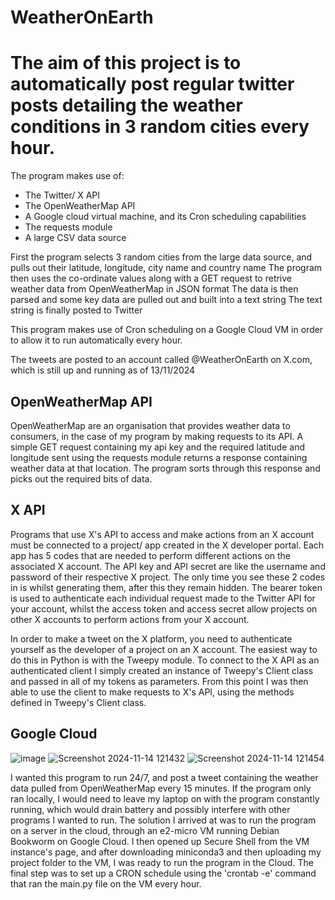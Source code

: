 # WeatherOnEarth

# The aim of this project is to automatically post regular twitter posts detailing the weather conditions in 3 random cities every hour.

The program makes use of:
- The Twitter/ X API
- The OpenWeatherMap API
- A Google cloud virtual machine, and its Cron scheduling capabilities
- The requests module
- A large CSV data source

First the program selects 3 random cities from the large data source, and pulls out their latitude, longitude, city name and country name
The program then uses the co-ordinate values along with a GET request to retrive weather data from OpenWeatherMap in JSON format
The data is then parsed and some key data are pulled out and built into a text string
The text string is finally posted to Twitter

This program makes use of Cron scheduling on a Google Cloud VM in order to allow it to run automatically every hour.

The tweets are posted to an account called @WeatherOnEarth on X.com, which is still up and running as of 13/11/2024

## OpenWeatherMap API
OpenWeatherMap are an organisation that provides weather data to consumers, in the case of my program by making requests to its API. A simple GET request containing my api key and the required latitude and longitude sent using the requests module returns a response containing weather data at that location. The program sorts through this response and picks out the required bits of data.

## X API
Programs that use X's API to access and make actions from an X account must be connected to a project/ app created in the X developer portal. Each app has 5 codes that are needed to perform different actions on the associated X account. The API key and API secret are like the username and password of their respective X project. The only time you see these 2 codes in is whilst generating them, after this they remain hidden. The bearer token is used to authenticate each individual request made to the Twitter API for your account, whilst the access token and access secret allow projects on other X accounts to perform actions from your X account. 

In order to make a tweet on the X platform, you need to authenticate yourself as the developer of a project on an X account. The easiest way to do this in Python is with the Tweepy module. To connect to the X API as an authenticated client I simply created an instance of Tweepy's Client class and passed in all of my tokens as parameters. From this point I was then able to use the client to make requests to X's API, using the methods defined in Tweepy's Client class. 

## Google Cloud
![image](https://github.com/user-attachments/assets/2b07c05a-ff03-4081-afe8-3fdb177c9892)
![Screenshot 2024-11-14 121432](https://github.com/user-attachments/assets/814df066-a909-4577-aa7c-3c09e1bca404)
![Screenshot 2024-11-14 121454](https://github.com/user-attachments/assets/e70d3a8e-c297-4047-b1a4-2ccbad90ce7f)

I wanted this program to run 24/7, and post a tweet containing the weather data pulled from OpenWeatherMap every 15 minutes. If the program only ran locally, I would need to leave my laptop on with the program constantly running, which would drain battery and possibly interfere with other programs I wanted to run. The solution I arrived at was to run the program on a server in the cloud, through an e2-micro VM running Debian Bookworm on Google Cloud. I then opened up Secure Shell from the VM instance's page, and after downloading miniconda3 and then uploading my project folder to the VM, I was ready to run the program in the Cloud. The final step was to set up a CRON schedule using the 'crontab -e' command that ran the main.py file on the VM every hour.
